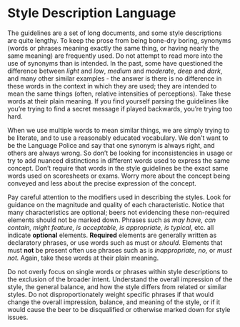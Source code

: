 # Style Description Language

The guidelines are a set of long documents, and some style descriptions are quite lengthy. To keep the prose from being bone-dry boring, synonyms (words or phrases meaning exactly the same thing, or having nearly the same meaning) are frequently used. Do not attempt to read more into the use of synonyms than is intended. In the past, some have questioned the difference between _light_ and _low_, _medium_ and _moderate_, _deep_ and _dark_, and many other similar examples - the answer is there is no difference in these words in the context in which they are used; they are intended to mean the same things (often, relative intensities of perceptions). Take these words at their plain meaning. If you find yourself parsing the guidelines like you’re trying to find a secret message if played backwards, you’re trying too hard.

When we use multiple words to mean similar things, we are simply trying to be literate, and to use a reasonably educated vocabulary. We don’t want to be the Language Police and say that one synonym is always right, and others are always wrong. So don’t be looking for inconsistencies in usage or try to add nuanced distinctions in different words used to express the same concept. Don’t require that words in the style guidelines be the exact same words used on scoresheets or exams. Worry more about the concept being conveyed and less about the precise expression of the concept.

Pay careful attention to the modifiers used in describing the styles. Look for guidance on the magnitude and quality of each characteristic. Notice that many characteristics are optional; beers not evidencing these non-required elements should not be marked down. Phrases such as _may have, can contain, might feature, is acceptable, is appropriate, is typical_, etc. all indicate **optional** elements. **Required** elements are generally written as declaratory phrases, or use words such as must or _should_. Elements that must **not** be present often use phrases such as is _inappropriate, no,_ or _must not._ Again, take these words at their plain meaning.

Do not overly focus on single words or phrases within style descriptions to the exclusion of the broader intent. Understand the overall impression of the style, the general balance, and how the style differs from related or similar styles. Do not disproportionately weight specific phrases if that would change the overall impression, balance, and meaning of the style, or if it would cause the beer to be disqualified or otherwise marked down for style issues.
